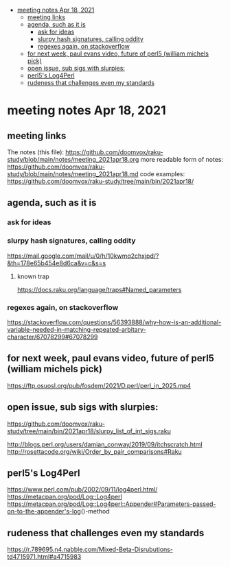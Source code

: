- [meeting notes Apr 18, 2021](#orga26570f)
  - [meeting links](#org33ab9dc)
  - [agenda, such as it is](#orge655dcb)
    - [ask for ideas](#org24896c5)
    - [slurpy hash signatures, calling oddity](#orgb6cc058)
    - [regexes again, on stackoverflow](#org0a1bdc9)
  - [for next week, paul evans video, future of perl5 (william michels pick)](#org0c341a3)
  - [open issue, sub sigs with slurpies:](#org63e3ead)
  - [perl5's Log4Perl](#orgc1d1fb6)
  - [rudeness that challenges even my standards](#org26cf2dd)


<a id="orga26570f"></a>

# meeting notes Apr 18, 2021


<a id="org33ab9dc"></a>

## meeting links

The notes (this file): <https://github.com/doomvox/raku-study/blob/main/notes/meeting_2021apr18.org> more readable form of notes: <https://github.com/doomvox/raku-study/blob/main/notes/meeting_2021apr18.md> code examples: <https://github.com/doomvox/raku-study/tree/main/bin/2021apr18/>


<a id="orge655dcb"></a>

## agenda, such as it is


<a id="org24896c5"></a>

### ask for ideas


<a id="orgb6cc058"></a>

### slurpy hash signatures, calling oddity

<https://mail.google.com/mail/u/0/h/10kwmq2chxjpd/?&th=178e65b454e8d6ca&v=c&s=s>

1.  known trap

    <https://docs.raku.org/language/traps#Named_parameters>


<a id="org0a1bdc9"></a>

### regexes again, on stackoverflow

<https://stackoverflow.com/questions/56393888/why-how-is-an-additional-variable-needed-in-matching-repeated-arbitary-character/67078299#67078299>


<a id="org0c341a3"></a>

## for next week, paul evans video, future of perl5 (william michels pick)

<https://ftp.osuosl.org/pub/fosdem/2021/D.perl/perl_in_2025.mp4>


<a id="org63e3ead"></a>

## open issue, sub sigs with slurpies:

<https://github.com/doomvox/raku-study/tree/main/bin/2021apr18/slurpy_list_of_int_sigs.raku>

<http://blogs.perl.org/users/damian_conway/2019/09/itchscratch.html> <http://rosettacode.org/wiki/Order_by_pair_comparisons#Raku>


<a id="orgc1d1fb6"></a>

## perl5's Log4Perl

<https://www.perl.com/pub/2002/09/11/log4perl.html/> <https://metacpan.org/pod/Log::Log4perl> <https://metacpan.org/pod/Log::Log4perl::Appender#Parameters-passed-on-to-the-appender's-log>()-method


<a id="org26cf2dd"></a>

## rudeness that challenges even my standards

<https://r.789695.n4.nabble.com/Mixed-Beta-Disrubutions-td4715971.html#a4715983>
